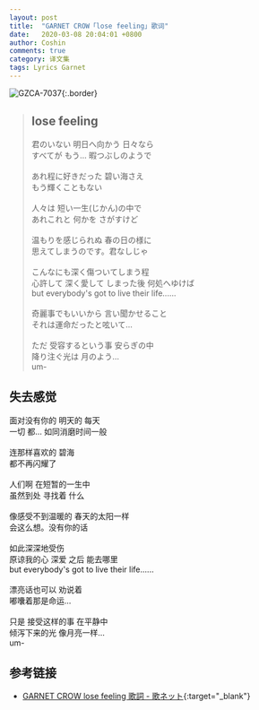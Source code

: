 ```yaml
---
layout: post
title:  "GARNET CROW「lose feeling」歌词"
date:   2020-03-08 20:04:01 +0800
author: Coshin
comments: true
category: 译文集
tags: Lyrics Garnet
---
```

![GZCA-7037](https://ganekuro.github.io/images/discography/single/GZCA-7037.jpg){:.border}

<blockquote class="original">
  <h2>lose feeling</h2>
  <p>
    君のいない 明日へ向かう 日々なら<br>
    すべてが もう… 暇つぶしのようで<br>
    <br>
    あれ程に好きだった 碧い海さえ<br>
    もう輝くこともない<br>
    <br>
    人々は 短い一生(じかん)の中で<br>
    あれこれと 何かを さがすけど<br>
    <br>
    温もりを感じられぬ 春の日の様に<br>
    思えてしまうのです。君なしじゃ<br>
    <br>
    こんなにも深く傷ついてしまう程<br>
    心許して 深く愛して しまった後 何処へゆけば<br>
    but everybody's got to live their life......<br>
    <br>
    奇麗事でもいいから 言い聞かせること<br>
    それは運命だったと呟いて…<br>
    <br>
    ただ 受容するという事 安らぎの中<br>
    降り注ぐ光は 月のよう…<br>
    um-
  </p>
</blockquote>

<div class="translation">
  <h2>失去感觉</h2>
  <p>
    面对没有你的 明天的 每天<br>
    一切 都… 如同消磨时间一般<br>
    <br>
    连那样喜欢的 碧海<br>
    都不再闪耀了<br>
    <br>
    人们啊 在短暂的一生中<br>
    虽然到处 寻找着 什么<br>
    <br>
    像感受不到温暖的 春天的太阳一样<br>
    会这么想。没有你的话<br>
    <br>
    如此深深地受伤<br>
    原谅我的心 深爱 之后 能去哪里<br>
    but everybody's got to live their life......<br>
    <br>
    漂亮话也可以 劝说着<br>
    嘟囔着那是命运…<br>
    <br>
    只是 接受这样的事 在平静中<br>
    倾泻下来的光 像月亮一样…<br>
    um-
  </p>
</div>

## 参考链接

* [GARNET CROW lose feeling 歌詞 - 歌ネット](https://www.uta-net.com/song/59993/){:target="_blank"}
